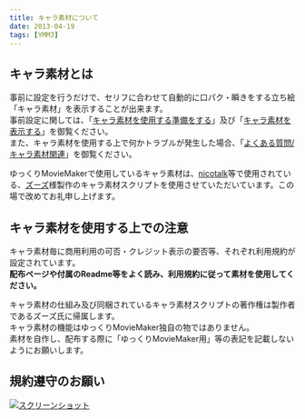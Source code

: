 ```yaml
---
title: キャラ素材について
date: 2013-04-19
tags: [YMM3]
---
```

## キャラ素材とは
事前に設定を行うだけで、セリフに合わせて自動的に口パク・瞬きをする立ち絵「キャラ素材」を表示することが出来ます。  
事前設定に関しては、「[キャラ素材を使用する準備をする](./index.md)」及び「[キャラ素材を表示する](../editing/h201341985852761.md)」を御覧ください。  
また、キャラ素材を使用する上で何かトラブルが発生した場合、「[よくある質問/キャラ素材関連](../../faq/charasozai/index.md)」を御覧ください。  

ゆっくりMovieMakerで使用しているキャラ素材は、[nicotalk](http://www.nicotalk.com/nicotalk.html)等で使用されている、[ズーズ](https://twitter.com/vocatalk)様製作のキャラ素材スクリプトを使用させていただいています。この場で改めてお礼申し上げます。

## キャラ素材を使用する上での注意
キャラ素材毎に商用利用の可否・クレジット表示の要否等、それぞれ利用規約が設定されています。  
**配布ページや付属のReadme等をよく読み、利用規約に従って素材を使用してください。**

キャラ素材の仕組み及び同梱されているキャラ素材スクリプトの著作権は製作者であるズーズ氏に帰属します。  
キャラ素材の機能はゆっくりMovieMaker独自の物ではありません。  
素材を自作し、配布する際に「ゆっくりMovieMaker用」等の表記を記載しないようにお願いします。

## 規約遵守のお願い
[![スクリーンショット](h201341942114412-1.jpg)](http://www.nicotalk.com/charasozai.html#rule)